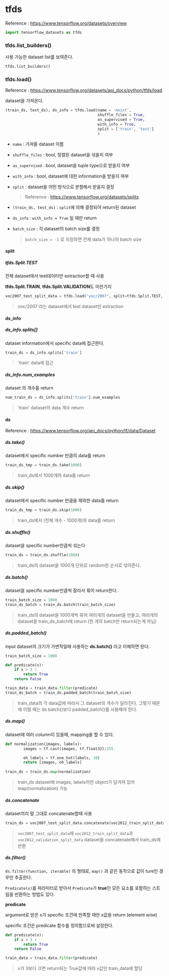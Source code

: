 # tfds

Reference : https://www.tensorflow.org/datasets/overview

```python
import tensorflow_datasets as tfds
```



### tfds.list_builders()

사용 가능한 dataset list를 보여준다.

```python
tfds.list_builders()
```



### tfds.load()

Reference : https://www.tensorflow.org/datasets/api_docs/python/tfds/load

dataset을 가져온다.

```python
(train_ds, test_ds), ds_info = tfds.load(name = 'mnist',
                                         shuffle_files = True,
                                         as_supervised = True,
                                         with_info = True, 
                                         split = ['train', 'test']
                                         )
```

- `name` : 가져올 dataset 이름
- `shuffle_files` : bool, 정렬된 dataset을 섞을지 여부
- `as_supervised` : bool, dataset을 tuple type으로 받을지 여부
- `with_info` : bool, dataset에 대한 information을 받을지 여부

- `split` : dataset을 어떤 방식으로 분할해서 받을지 결정

  > Reference : https://www.tensorflow.org/datasets/splits

- `(train_ds, test_ds)` :  `split`에 의해 결정되어 return된 dataset

-  `ds_info` :  `with_info = True` 일 때만 return

- `batch_size` : 각 dataset의 batch size를 결정

  > `batch_size = -1` 로 지정하면 전체 data가 하나의 batch size



#### split

##### tfds.Split.TEST

전체 dataset에서 test데이터만 extraction할 때 사용

**tfds.Split.TRAIN**, **tfds.Split.VALIDATION**도 마찬가지

```python
voc2007_test_split_data = tfds.load("voc/2007", split=tfds.Split.TEST, batch_size=1)
```

> voc/2007 라는 dataset에서 test dataset만 extraction



#### ds_info

##### ds_info.splits[]

dataset information에서 specific data에 접근한다.

```python
train_ds = ds_info.splits['train']
```

> 'train' data에 접근



##### ds_info.num_examples

dataset 의 개수를 return

```python
num_train_ds = ds_info.splits['train'].num_examples
```

> 'train' dataset의 data 개수 return



#### ds

Reference : https://www.tensorflow.org/api_docs/python/tf/data/Dataset

##### ds.take()

dataset에서 specific number 만큼의 data를 return

```python
train_ds_tmp = train_ds.take(1000)
```

> train_ds에서 1000개의 data를 return



##### ds.skip()

dataset에서 specific number 만큼을 제외한 data를 return

```python
train_ds_tmp = train_ds.skip(1000)
```

> train_ds에서 (전체 개수 - 1000개)의 data를 return



##### ds.shuffle()

dataset을 specific number만큼씩 섞는다

```python
train_ds = train_ds.shuffle(1000)
```

> train_ds의 dataset을 1000개 단위로 random한 순서로 섞어준다.



##### ds.batch()

dataset을 specific number만큼씩 잘라서 묶어 return한다.

```python
train_batch_size = 1000
train_ds_batch = train_ds.batch(train_batch_size)
```

> train_ds의 dataset을 1000개씩 묶어 여러개의 dataset을 만들고, 여러개의 dataset을 train_ds_batch에 return (한 개의 batch만 return되는게 아님)



##### ds.padded_batch()

input dataset의 크기가 가변적일때 사용하는 **ds.batch()** 라고 이해하면 된다.

```python
train_batch_size = 1000

def predicate(x):
    if x > 3 :
        return True  
  	return False

train_data = train_data.filter(predicate)
train_ds_batch = train_ds.padded_batch(train_batch_size)
```

> train_data의 각 data값에 따라서 그 dataset의 개수가 달라진다. 그렇기 때문에 이럴 때는 ds.batch()보다 padded_batch()를 사용해야 한다.



##### ds.map()

dataset에 여러 column이 있을때, mapping을 할 수 있다.

```python
def normalization(images, labels):
        images = tf.cast(images, tf.float32)/255.

        oh_labels = tf.one_hot(labels, 10)
        return [images, oh_labels]
    
train_ds = train_ds.map(normalization)
```

> train_ds dataset에 images, labels이란 object가 담겨져 있어 map(normalization) 가능



##### ds.concatenate

dataset끼리 말 그대로 concatenate할때 사용

```python
train_ds = voc2007_test_split_data.concatenate(voc2012_train_split_data).concatenate(voc2012_validation_split_data)
```

> `voc2007_test_split_data`에 `voc2012_train_split_data`과 `voc2012_validation_split_data` dataset을 concatenate해서 train_ds에 반환



##### ds.filter()

`ds.filter(function, iterable)` 의 형태로, `map()` 과 같은 동작으로 값이 ture인 경우만 추출한다.

`Predicate(x)`를 파라미터로 받아서 `Predicate`가 **true**인 모든 요소를 포함하는 스트림을 반환하는 방법도 있다.



 **predicate**

argument로 받은 x가 specific 조건에 만족할 때만 x값을 return (element wise)

specific 조건은 predicate 함수를 정의함으로써 설정한다.

```python
def predicate(x):
    if x > 3 :
        return True  
  	return False

train_data = train_data.filter(predicate)
```

> x가 3보다 크면 return되는 True값에 따라 x값만 train_data에 할당

